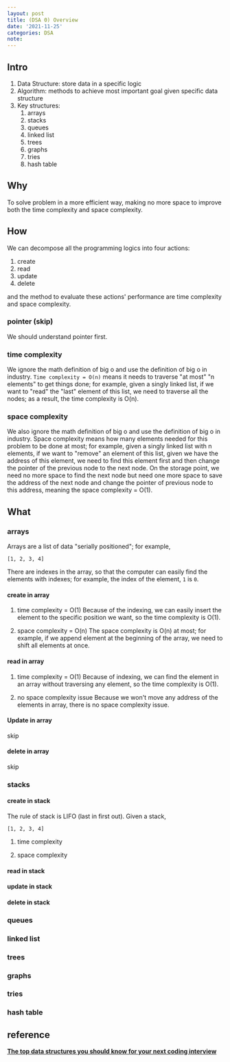 ```yaml
---
layout: post
title: (DSA 0) Overview
date: '2021-11-25'
categories: DSA
note:
---
```


## Intro

1. Data Structure: store data in a specific logic
2. Algorithm: methods to achieve most important goal given specific data structure
3. Key structures:
   1. arrays
   2. stacks
   3. queues
   4. linked list
   5. trees
   6. graphs
   7. tries
   8. hash table

## Why

To solve problem in a more efficient way, making no more space to improve both the time complexity and space complexity.

## How

We can decompose all the programming logics into four actions:

1. create
2. read
3. update
4. delete

and the method to evaluate these actions' performance are time complexity and space complexity.

### pointer (skip)

We should understand pointer first.

### time complexity

We ignore the math definition of big o and use the definition of big o in industry. `Time complexity = O(n)` means it needs to traverse "at most" "n elements" to get things done; for example, given a singly linked list, if we want to "read" the "last" element of this list, we need to traverse all the nodes; as a result, the time complexity is O(n).

### space complexity

We also ignore the math definition of big o and use the definition of big o in industry. Space complexity means how many elements needed for this problem to be done at most; for example, given a singly linked list with n elements, if we want to "remove" an element of this list, given we have the address of this element, we need to find this element first and then change the pointer of the previous node to the next node. On the storage point, we need no more space to find the next node but need one more space to save the address of the next node and change the pointer of previous node to this address, meaning the space complexity = O(1).

## What

### arrays

Arrays are a list of data "serially positioned"; for example,

```golang
[1, 2, 3, 4]
```

There are indexes in the array, so that the computer can easily find the elements with indexes; for example, the index of the element, `1` is `0`.

#### create in array

1. time complexity = O(1)
Because of the indexing, we can easily insert the element to the specific position we want, so the time complexity is O(1).

2. space complexity = O(n)
The space complexity is O(n) at most; for example, if we append element at the beginning of the array, we need to shift all elements at once.

#### read in array

1. time complexity = O(1)
Because of indexing, we can find the element in an array without traversing any element, so the time complexity is O(1).

2. no space complexity issue
Because we won't move any address of the elements in array, there is no space complexity issue.

#### Update in array

skip

#### delete in array

skip

### stacks

#### create in stack

The rule of stack is LIFO (last in first out). Given a stack,

```golang
[1, 2, 3, 4]
```

1. time complexity

2. space complexity
#### read in stack

#### update in stack

#### delete in stack

### queues

### linked list

### trees

### graphs

### tries

### hash table

## reference

[**The top data structures you should know for your next coding interview**](https://www.freecodecamp.org/news/the-top-data-structures-you-should-know-for-your-next-coding-interview-36af0831f5e3/)
